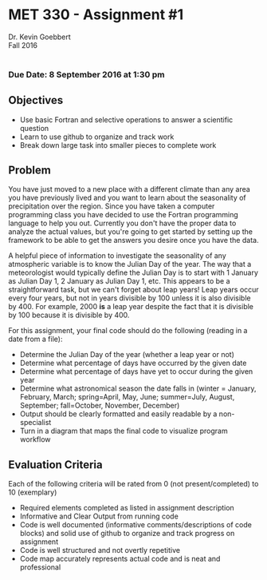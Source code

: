 # MET 330 - Assignment #1
Dr. Kevin Goebbert <br>
Fall 2016 <br>
<br>
### <b>Due Date: 8 September 2016 at 1:30 pm</b><br>
## Objectives
* Use basic Fortran and selective operations to answer a scientific question
* Learn to use github to organize and track work
* Break down large task into smaller pieces to complete work

## Problem
You have just moved to a new place with a different climate than any area you have previously lived and you want to learn about the seasonality of precipitation over the region. Since you have taken a computer programming class you have decided to use the Fortran programming language to help you out. Currently you don't have the proper data to analyze the actual values, but you're going to get started by setting up the framework to be able to  get the answers you desire once you have the data.  <p>
A helpful piece of information to investigate the seasonality of any atmospheric variable is to know the Julian Day of the year. The way that a meteorologist would typically define the Julian Day is to start with 1 January as Julian Day 1, 2 January as Julian Day 1, etc. This appears to be a straightforward task, but we can't forget about leap years! Leap years occur every four years, but not in years divisible by 100 unless it is also divisible by 400. For example, 2000 <b>is</b> a leap year despite the fact that it is divisible by 100 because it is divisible by 400.<p>
For this assignment, your final code should do the following (reading in a date from a file): <br>
* Determine the Julian Day of the year (whether a leap year or not)
* Determine what percentage of days have occurred by the given date
* Determine what percentage of days have yet to occur during the given year
* Determine what astronomical season the date falls in (winter = January, February, March; spring=April, May, June; summer=July, August, September; fall=October, November, December)
* Output should be clearly formatted and easily readable by a non-specialist
* Turn in a diagram that maps the final code to visualize program workflow

## Evaluation Criteria
Each of the following criteria will be rated from 0 (not present/completed) to 10 (exemplary)
* Required elements completed as listed in assignment description
* Informative and Clear Output from running code
* Code is well documented (informative comments/descriptions of code blocks) and solid use of github to organize and track progress on assignment
* Code is well structured and not overtly repetitive
* Code map accurately represents actual code and is neat and professional
